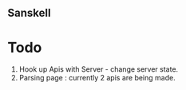 ## Sanskell


# Todo
1. Hook up Apis with Server - change server state.
2. Parsing page : currently 2 apis are being made.